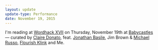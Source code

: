 ```yaml
---
layout: update
update-type: Performance
date: November 19, 2015
---
```


I'm reading at <a href="http://babycastles.com/event/wordhack_xvii">Wordhack XVII</a> on Thursday, November 19th at <a href="http://babycastles.com/">Babycastles</a> — curated by <a href="https://twitter.com/clairedonato">Claire Donato</a>, feat. <a href="https://twitter.com/jonotraineb">Jonathan Basile</a>, Jim Brown & <a href="https://twitter.com/emptyrusso">Michael Russo</a>, <a href="https://twitter.com/flourish">Flourish Klink</a> and Me.
